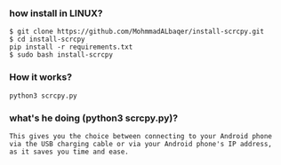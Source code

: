 ### how install in LINUX?
```
$ git clone https://github.com/MohmmadALbaqer/install-scrcpy.git
$ cd install-scrcpy
pip install -r requirements.txt
$ sudo bash install-scrcpy
```

### How it works?
```
python3 scrcpy.py
```
### what's he doing (python3 scrcpy.py)?
```
This gives you the choice between connecting to your Android phone
via the USB charging cable or via your Android phone's IP address,
as it saves you time and ease.
```
